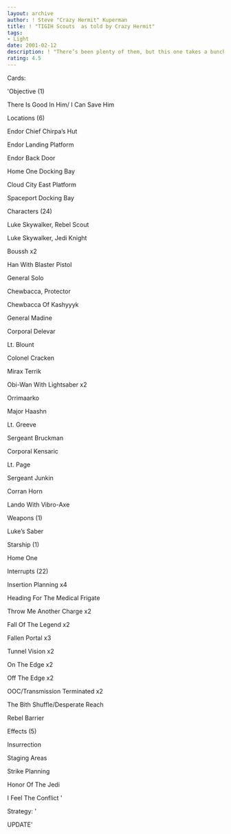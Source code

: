 ```yaml
---
layout: archive
author: ! Steve "Crazy Hermit" Kuperman
title: ! "TIGIH Scouts  as told by Crazy Hermit"
tags:
- Light
date: 2001-02-12
description: ! "There’s been plenty of them, but this one takes a bunch of the decktype’s weaknesses and eliminates them."
rating: 4.5
---
```

Cards: 

'Objective (1)

There Is Good In Him/ I Can Save Him


Locations (6)

Endor Chief Chirpa’s Hut

Endor Landing Platform

Endor Back Door

Home One Docking Bay

Cloud City East Platform

Spaceport Docking Bay


Characters (24)

Luke Skywalker, Rebel Scout

Luke Skywalker, Jedi Knight

Boussh x2

Han With Blaster Pistol

General Solo

Chewbacca, Protector

Chewbacca Of Kashyyyk

General Madine

Corporal Delevar

Lt. Blount

Colonel Cracken

Mirax Terrik 

Obi-Wan With Lightsaber x2

Orrimaarko

Major Haashn

Lt. Greeve

Sergeant Bruckman

Corporal Kensaric

Lt. Page

Sergeant Junkin

Corran Horn

Lando With Vibro-Axe


Weapons (1)

Luke’s Saber


Starship (1)

Home One


Interrupts (22)

Insertion Planning x4

Heading For The Medical Frigate

Throw Me Another Charge x2 

Fall Of The Legend x2

Fallen Portal x3

Tunnel Vision x2

On The Edge x2

Off The Edge x2

OOC/Transmission Terminated x2

The Bith Shuffle/Desperate Reach

Rebel Barrier


Effects (5)

Insurrection

Staging Areas

Strike Planning

Honor Of The Jedi

I Feel The Conflict '

Strategy: '

UPDATE'